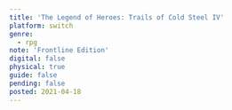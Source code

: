 ```yaml
---
title: 'The Legend of Heroes: Trails of Cold Steel IV'
platform: switch
genre:
  - rpg
note: 'Frontline Edition'
digital: false
physical: true
guide: false
pending: false
posted: 2021-04-18
---
```

